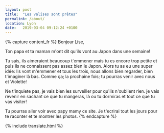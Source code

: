 ```yaml
---
layout: post
title:  "Les valises sont prêtes"
permalink: /about/
location: Lyon
date:   2019-03-04 09:12:24 +0100
---
```

{% capture content_fr %}
Bonjour Lise,

Ton papa et ta maman m'ont dit qu'ils vont au Japon dans une semaine!

Tu sais, ils aimeraient beaucoup t'emmener mais tu es encore trop petite et puis ils ne connaissent pas assez bien le Japon. Alors tu as eu une super idée: 
Ils vont m'emmener et tous les trois, nous allons bien regarder, bien t'imaginer là bas. Comme ça; la prochaine fois; tu pourras venir avec nous et Violette!

Ne t'inquiete pas, je vais bien les surveiller pour qu'ils n'oublient rien. je vais revenir en sachant ce que tu mangeras, là ou tu dormiras et tout ce que tu vas visiter!

Tu pourras aller voir avec papy mamy ce site. Je t'ecrirai tout les jours pour te raconter et te montrer les photos.
{% endcapture %}

{% include translate.html %}